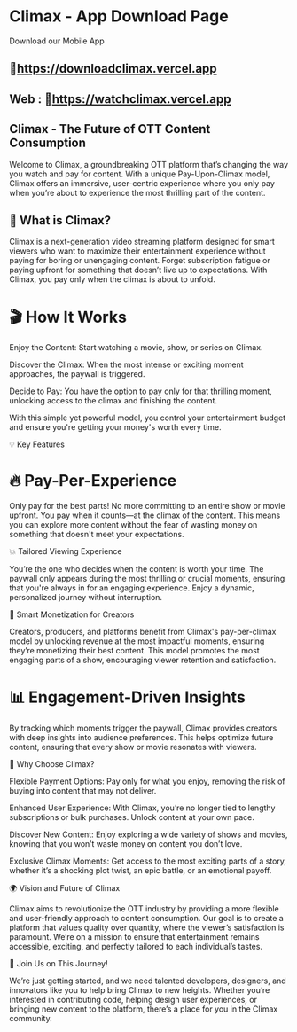 # Climax - App Download Page

Download our Mobile App 
## 🔗https://downloadclimax.vercel.app

## Web : 🔗https://watchclimax.vercel.app

## Climax - The Future of OTT Content Consumption

Welcome to Climax, a groundbreaking OTT platform that’s changing the way you watch and pay for content. With a unique Pay-Upon-Climax model, Climax offers an immersive, user-centric experience where you only pay when you’re about to experience the most thrilling part of the content.

## 🚀 What is Climax?

Climax is a next-generation video streaming platform designed for smart viewers who want to maximize their entertainment experience without paying for boring or unengaging content. Forget subscription fatigue or paying upfront for something that doesn’t live up to expectations. With Climax, you pay only when the climax is about to unfold.

# 🎬 How It Works

Enjoy the Content: Start watching a movie, show, or series on Climax.

Discover the Climax: When the most intense or exciting moment approaches, the paywall is triggered.

Decide to Pay: You have the option to pay only for that thrilling moment, unlocking access to the climax and finishing the content.

With this simple yet powerful model, you control your entertainment budget and ensure you're getting your money's worth every time.

💡 Key Features
# 🔥 Pay-Per-Experience

Only pay for the best parts! No more committing to an entire show or movie upfront. You pay when it counts—at the climax of the content. This means you can explore more content without the fear of wasting money on something that doesn't meet your expectations.

💥 Tailored Viewing Experience

You’re the one who decides when the content is worth your time. The paywall only appears during the most thrilling or crucial moments, ensuring that you're always in for an engaging experience. Enjoy a dynamic, personalized journey without interruption.

🎯 Smart Monetization for Creators

Creators, producers, and platforms benefit from Climax's pay-per-climax model by unlocking revenue at the most impactful moments, ensuring they’re monetizing their best content. This model promotes the most engaging parts of a show, encouraging viewer retention and satisfaction.

# 📊 Engagement-Driven Insights

By tracking which moments trigger the paywall, Climax provides creators with deep insights into audience preferences. This helps optimize future content, ensuring that every show or movie resonates with viewers.

🌟 Why Choose Climax?

Flexible Payment Options: Pay only for what you enjoy, removing the risk of buying into content that may not deliver.

Enhanced User Experience: With Climax, you’re no longer tied to lengthy subscriptions or bulk purchases. Unlock content at your own pace.

Discover New Content: Enjoy exploring a wide variety of shows and movies, knowing that you won’t waste money on content you don’t love.

Exclusive Climax Moments: Get access to the most exciting parts of a story, whether it’s a shocking plot twist, an epic battle, or an emotional payoff.

🌍 Vision and Future of Climax

Climax aims to revolutionize the OTT industry by providing a more flexible and user-friendly approach to content consumption. Our goal is to create a platform that values quality over quantity, where the viewer’s satisfaction is paramount. We’re on a mission to ensure that entertainment remains accessible, exciting, and perfectly tailored to each individual’s tastes.

🚀 Join Us on This Journey!

We’re just getting started, and we need talented developers, designers, and innovators like you to help bring Climax to new heights. Whether you’re interested in contributing code, helping design user experiences, or bringing new content to the platform, there’s a place for you in the Climax community.
